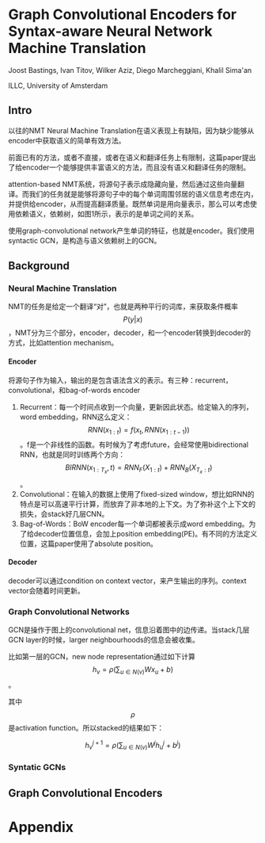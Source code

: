 # Graph Convolutional Encoders for Syntax-aware Neural Network Machine Translation

Joost Bastings, Ivan Titov, Wilker Aziz, Diego Marcheggiani, Khalil Sima'an

ILLC, University of Amsterdam

## Intro

以往的NMT Neural Machine Translation在语义表现上有缺陷，因为缺少能够从encoder中获取语义的简单有效方法。

前面已有的方法，或者不直接，或者在语义和翻译任务上有限制，这篇paper提出了给encoder一个能够提供丰富语义的方法，而且没有语义和翻译任务的限制。

attention-based NMT系统，将源句子表示成隐藏向量，然后通过这些向量翻译。而我们的任务就是能够将源句子中的每个单词周围邻居的语义信息考虑在内，并提供给encoder，从而提高翻译质量。既然单词是用向量表示，那么可以考虑使用依赖语义，依赖树，如图1所示，表示的是单词之间的关系。

使用graph-convolutional network产生单词的特征，也就是encoder。我们使用syntactic GCN，是构造与语义依赖树上的GCN。

## Background

### Neural Machine Translation

NMT的任务是给定一个翻译“对”，也就是两种平行的词库，来获取条件概率$$P(y|x)$$，NMT分为三个部分，encoder，decoder，和一个encoder转换到decoder的方式，比如attention mechanism。

#### Encoder

将源句子作为输入，输出的是包含语法含义的表示。有三种：recurrent，convolutional，和bag-of-words encoder

1. Recurrent：每一个时间点收到一个向量，更新因此状态。给定输入的序列，word embedding，RNN这么定义：$$RNN(x_{1:t}) = f(x_t, RNN(x_{1:t-1}))$$。f是一个非线性的函数。有时候为了考虑future，会经常使用bidirectional RNN，也就是同时训练两个方向：$$BIRNN(x_{1:T_x},t) =  RNN_F(X_{1:t}) + RNN_B(X_{T_x:t}) $$。
2. Convolutional：在输入的数据上使用了fixed-sized window，想比如RNN的特点是可以高速平行计算，而放弃了非本地的上下文。为了弥补这个上下文的损失，会stack好几层CNN。
3. Bag-of-Words：BoW encoder每一个单词都被表示成word embedding。为了给decoder位置信息，会加上position embedding(PE)。有不同的方法定义位置，这篇paper使用了absolute position。

#### Decoder

decoder可以通过condition on context vector，来产生输出的序列。context vector会随着时间更新。

### Graph Convolutional Networks

GCN是操作于图上的convolutional net，信息沿着图中的边传递。当stack几层GCN layer的时候，larger neighbourhoods的信息会被收集。

比如第一层的GCN，new node representation通过如下计算 $$h_v = \rho ( \sum_{u \in N(v)} W x_u + b )$$。

其中$$\rho$$是activation function。所以stacked的结果如下：

$$h_v^{j+1} = \rho ( \sum_{u \in N(v)} W^j h_u^j + b^j )$$

### Syntatic GCNs

## Graph Convolutional Encoders

# Appendix
